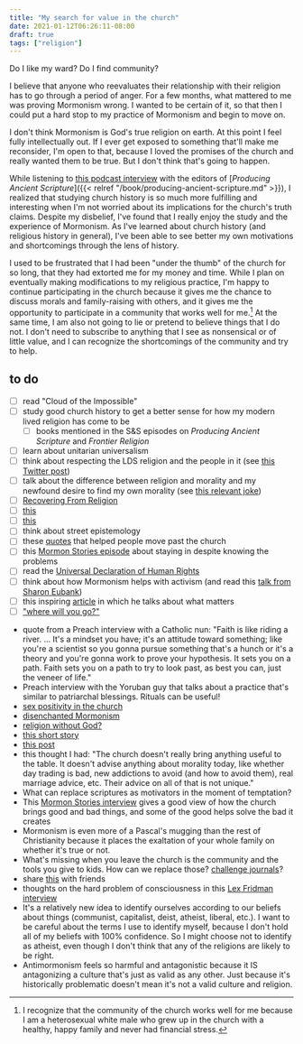 ```yaml
---
title: "My search for value in the church"
date: 2021-01-12T06:26:11-08:00
draft: true
tags: ["religion"]
---
```


Do I like my ward? Do I find community?

I believe that anyone who reevaluates their relationship with their religion has to go through a period of anger. For a few months, what mattered to me was proving Mormonism wrong. I wanted to be certain of it, so that then I could put a hard stop to my practice of Mormonism and begin to move on.

I don't think Mormonism is God's true religion on earth. At this point I feel fully intellectually out. If I ever get exposed to something that'll make me reconsider, I'm open to that, because I loved the promises of the church and really wanted them to be true. But I don't think that's going to happen.

While listening to [this podcast interview](https://www.scholarsandsaints.net/1298003/7059058-producing-ancient-scripture-w-michael-hubbard-mackay-and-mark-ashurst-mcgee) with the editors of [*Producing Ancient Scripture*]({{< relref "/book/producing-ancient-scripture.md" >}}), I realized that studying church history is so much more fulfilling and interesting when I'm not worried about its implications for the church's truth claims. Despite my disbelief, I've found that I really enjoy the study and the experience of Mormonism. As I've learned about church history (and religious history in general), I've been able to see better my own motivations and shortcomings through the lens of history.

I used to be frustrated that I had been "under the thumb" of the church for so long, that they had extorted me for my money and time. While I plan on eventually making modifications to my religious practice, I'm happy to continue participating in the church because it gives me the chance to discuss morals and family-raising with others, and it gives me the opportunity to participate in a community that works well for me.[^privilege] At the same time, I am also not going to lie or pretend to believe things that I do not. I don't need to subscribe to anything that I see as nonsensical or of little value, and I can recognize the shortcomings of the community and try to help.

[^privilege]: I recognize that the community of the church works well for me because I am a heterosexual white male who grew up in the church with a healthy, happy family and never had financial stress.

## to do

- [ ] read "Cloud of the Impossible"
- [ ] study good church history to get a better sense for how my modern lived religion has come to be
  - [ ] books mentioned in the S&S episodes on *Producing Ancient Scripture* and *Frontier Religion*
- [ ] learn about unitarian universalism
- [ ] think about respecting the LDS religion and the people in it (see [this Twitter post](https://twitter.com/zelphontheshelf/status/1349162735691436032))
- [ ] talk about the difference between religion and morality and my newfound desire to find my own morality (see [this relevant joke](https://www.reddit.com/r/exmormon/comments/8axzf6/relevant_standupshot/))
- [ ] [Recovering From Religion](https://www.recoveringfromreligion.org)
- [ ] [this](https://www.reddit.com/r/exmormon/comments/lbt3hr/exercising_healthy_boundaries_is_an_important/)
- [ ] [this](https://www.reddit.com/r/mormon/comments/lf3bis/what_was_the_final_push_big_or_small_that_made/)
- [ ] think about street epistemology
- [ ] these [quotes](https://www.reddit.com/r/mormon/comments/m1pg65/what_quotes_helped_you_move_past_the_church_or/) that helped people move past the church
- [ ] this [Mormon Stories episode](https://www.mormonstories.org/podcast/contemplative-mormonism-jana-spangler/) about staying in despite knowing the problems
- [ ] read the [Universal Declaration of Human Rights](https://www.ohchr.org/EN/UDHR/Documents/UDHR_Translations/eng.pdf)
- [ ] think about how Mormonism helps with activism (and read this [talk from Sharon Eubank](https://speeches.byu.edu/talks/sharon-eubank/turning-enemies-into-friends/))
- [ ] this inspiring [article](http://matt.might.net/articles/tenure/) in which he talks about what matters
- [ ] ["where will you go?"](https://www.reddit.com/r/exmormon/comments/l6mie1/where_will_you_go/)
- quote from a Preach interview with a Catholic nun: "Faith is like riding a river. ... It's a mindset you have; it's an attitude toward something; like you're a scientist so you gonna pursue something that's a hunch or it's a theory and you're gonna work to prove your hypothesis. It sets you on a path. Faith sets you on a path to try to look past, as best you can, just the veneer of life."
- Preach interview with the Yoruban guy that talks about a practice that's similar to patriarchal blessings. Rituals can be useful!
- [sex positivity in the church](https://www.reddit.com/r/exmormon/comments/mreos0/mormonism_a_sex_positive_religion_found_this_gem/)
- [disenchanted Mormonism](https://www.fairlatterdaysaints.org/conference/august-2013/disenchanted-mormonism)
- [religion without God?](https://www.nytimes.com/2014/12/25/opinion/religion-without-god.html)
- [this short story](https://www.nature.com/articles/35014679)
- [this post](https://www.reddit.com/r/exmormon/comments/mxu9ga/one_of_the_worst_parts_of_mormonism_probably/)
- this thought I had: "The church doesn't really bring anything useful to the table. It doesn't advise anything about morality today, like whether day trading is bad, new addictions to avoid (and how to avoid them), real marriage advice, etc. Their advice on all of that is not unique."
- What can replace scriptures as motivators in the moment of temptation?
- This [Mormon Stories interview](https://youtu.be/aXOSH5eM7tM) gives a good view of how the church brings good and bad things, and some of the good helps solve the bad it creates
- Mormonism is even more of a Pascal's mugging than the rest of Christianity because it places the exaltation of your whole family on whether it's true or not.
- What's missing when you leave the church is the community and the tools you give to kids. How can we replace those? [challenge journals](https://challengejournals.com)?
- share [this](https://www.theatlantic.com/magazine/archive/2021/07/america-drinking-alone-problem/619017/) with friends
- thoughts on the hard problem of consciousness in this [Lex Fridman interview](https://open.spotify.com/episode/4gIFuUyepwl5V2Eh7HlW2x?si=MXkZUNBmRMiVnGER8s9cWQ&utm_source=sms&dl_branch=1)
- It's a relatively new idea to identify ourselves according to our beliefs about things (communist, capitalist, deist, atheist, liberal, etc.). I want to be careful about the terms I use to identify myself, because I don't hold all of my beliefs with 100% confidence. So I might choose not to identify as atheist, even though I don't think that any of the religions are likely to be right.
- Antimormonism feels so harmful and antagonistic because it IS antagonizing a culture that's just as valid as any other. Just because it's historically problematic doesn't mean it's not a valid culture and religion.
